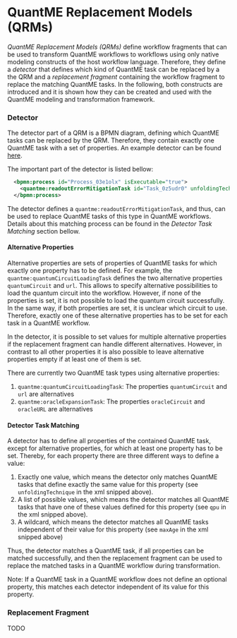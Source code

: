 # QuantME Replacement Models (QRMs)

_QuantME Replacement Models (QRMs)_ define workflow fragments that can be used to transform QuantME workflows to workflows using only native modeling constructs of the host workflow language.
Therefore, they define a _detector_ that defines which kind of QuantME task can be replaced by a the QRM and a _replacement fragment_ containing the workflow fragment to replace the matching QuantME tasks.
In the following, both constructs are introduced and it is shown how they can be created and used with the QuantME modeling and transformation framework.

### Detector

The detector part of a QRM is a BPMN diagram, defining which QuantME tasks can be replaced by the QRM.
Therefore, they contain exactly one QuantME task with a set of properties.
An example detector can be found [here](./detector.bpmn).

The important part of the detector is listed bellow:

```xml
  <bpmn:process id="Process_03e1olx" isExecutable="true">
    <quantme:readoutErrorMitigationTask id="Task_0z5udr0" unfoldingTechnique="Correction Matrix" qpu="ibmq_rome, ibmq_london" maxAge="*" />
  </bpmn:process>
```

The detector defines a `quantme:readoutErrorMitigationTask`, and thus, can be used to replace QuantME tasks of this type in QuantME workflows.
Details about this matching process can be found in the _Detector Task Matching_ section bellow.

#### Alternative Properties

Alternative properties are sets of properties of QuantME tasks for which exactly one property has to be defined.
For example, the `quantme:quantumCircuitLoadingTask` defines the two alternative properties `quantumCircuit` and `url`.
This allows to specify alternative possibilities to load the quantum circuit into the workflow.
However, if none of the properties is set, it is not possible to load the quantum circuit successfully.
In the same way, if both properties are set, it is unclear which circuit to use.
Therefore, exactly one of these alternative properties has to be set for each task in a QuantME workflow.

In the detector, it is possible to set values for multiple alternative properties if the replacement fragment can handle different alternatives.
However, in contrast to all other properties it is also possible to leave alternative properties empty if at least one of them is set.

There are currently two QuantME task types using alternative properties: 

1. `quantme:quantumCircuitLoadingTask`: The properties `quantumCircuit` and `url` are alternatives
2. `quantme:oracleExpansionTask`: The properties `oracleCircuit` and `oracleURL` are alternatives

#### Detector Task Matching

A detector has to define all properties of the contained QuantME task, except for alternative properties, for which at least one property has to be set.
Thereby, for each property there are three different ways to define a value: 

1. Exactly one value, which means the detector only matches QuantME tasks that define exactly the same value for this property (see `unfoldingTechnique` in the xml snipped above).
2. A list of possible values, which means the detector matches all QuantME tasks that have one of these values defined for this property (see `qpu` in the xml snipped above).
3. A wildcard, which means the detector matches all QuantME tasks independent of their value for this property (see `maxAge` in the xml snipped above)

Thus, the detector matches a QuantME task, if all properties can be matched successfully, and then the replacement fragment can be used to replace the matched tasks in a QuantME workflow during transformation.

Note: If a QuantME task in a QuantME workflow does not define an optional property, this matches each detector independent of its value for this property. 

### Replacement Fragment

TODO
